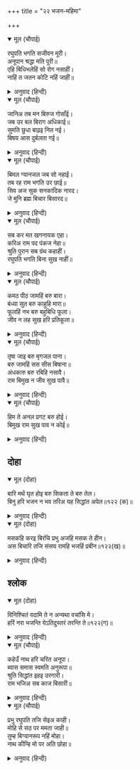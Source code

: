 +++
title = "२२ भजन-महिमा"

+++


<details open><summary>मूल (चौपाई)</summary>

रघुपति भगति सजीवन मूरी।  
अनूपान श्रद्धा मति पूरी॥  
एहि बिधिभलेहिं सो रोग नसाहीं।  
नाहिं त जतन कोटि नहिं जाहीं॥
</details>

<details><summary>अनुवाद (हिन्दी)</summary>

श्रीरघुनाथांची भक्ती ही संजीवनी मुळी आहे. श्रद्धेने पूर्ण बुद्धी ही तिचे अनुपान आहे. अशाप्रकारे योग असेल, तर रोग कदाचित नष्ट होईल. नाहीतर कोटॺवधी प्रयत्नांनीही ते जात नाहीत.॥४॥
</details>

<details open><summary>मूल (चौपाई)</summary>

जानिअ तब मन बिरुज गोसाँई।  
जब उर बल बिराग अधिकाई॥  
सुमति छुधा बाढ़इ नित नई।  
बिषय आस दुर्बलता गई॥
</details>

<details><summary>अनुवाद (हिन्दी)</summary>

हे गोस्वामी, मन निरोगी झाले, असे तेव्हाच समजावे, जेव्हा मनामधील वैराग्याचे बल वाढेल, उत्तम बुद्धिरूपी भूक नित्य वाढत राहील आणि विषयांच्या विषयीची आशारूपी दुर्बळता नष्ट होईल.॥५॥
</details>

<details open><summary>मूल (चौपाई)</summary>

बिमल ग्यानजल जब सो नहाई।  
तब रह राम भगति उर छाई॥  
सिव अज सुक सनकादिक नारद।  
जे मुनि ब्रह्म बिचार बिसारद॥
</details>

<details><summary>अनुवाद (हिन्दी)</summary>

अशाप्रकारे सर्व रोगांपासून सुटका झाल्यावर जेव्हा मनुष्य निर्मल ज्ञानरूपी जलामध्ये स्नान करील, तेव्हा त्याच्या मनात रामभक्ती पसरेल. शिव, ब्रह्मदेव, शुकदेव, सनकादिक आणि नारद इत्यादी ब्रह्मविचारामध्ये जे अत्यंत निपुण असे मुनी आहेत,॥६॥
</details>

<details open><summary>मूल (चौपाई)</summary>

सब कर मत खगनायक एहा।  
करिअ राम पद पंकज नेहा॥  
श्रुति पुरान सब ग्रंथ कहाहीं।  
रघुपति भगति बिना सुख नाहीं॥
</details>

<details><summary>अनुवाद (हिन्दी)</summary>

हे पक्षिराजा, त्या सर्वांचे हेच मत आहे की, श्रीरामांच्या चरणकमलांची भक्ती केली पाहिजे. श्रुती, पुराण आणि सर्व ग्रंथ सांगतात की, श्रीरघुनाथांच्या भक्तीविना सुख नाही.॥७॥
</details>

<details open><summary>मूल (चौपाई)</summary>

कमठ पीठ जामहिं बरु बारा।  
बंध्या सुत बरु काहुहि मारा॥  
फूलहिं नभ बरु बहुबिधि फूला।  
जीव न लह सुख हरि प्रतिकूला॥
</details>

<details><summary>अनुवाद (हिन्दी)</summary>

कासवाच्या पाठीवर एखादे वेळी केस उगवतील, वांझेचा मुलगा एखादे वेळी कोणाला मारूनही टाकेल, आकाशात सुद्धा एखादे वेळी अनेक प्रकारची फुले उमलतील, परंतु श्रीहरींना विन्मुख होऊन जिवाला सुख कधीच मिळू शकणार नाही.॥८॥
</details>

<details open><summary>मूल (चौपाई)</summary>

तृषा जाइ बरु मृगजल पाना।  
बरु जामहिं सस सीस बिषाना॥  
अंधकारु बरु रबिहि नसावै।  
राम बिमुख न जीव सुख पावै॥
</details>

<details><summary>अनुवाद (हिन्दी)</summary>

मृगतृष्णेच्या पाण्याने कदाचित तहान भागली, सशाला शिंगे उगवली, अंधकाराने सूर्याचा नाश केला, अशा अशक्या गोष्टी झाल्या, तरी श्रीहरींना विन्मुख होऊन जिवाला सुख मिळू शकत नाही.॥९॥
</details>

<details open><summary>मूल (चौपाई)</summary>

हिम ते अनल प्रगट बरु होई।  
बिमुख राम सुख पाव न कोई॥
</details>

<details><summary>अनुवाद (हिन्दी)</summary>

कदाचित बर्फातून आग उत्पन्न झाली, तरीही श्रीहरींना विन्मुख होऊन कुणालाही सुख मिळू शकत नाही.॥१०॥
</details>

## दोहा


<details open><summary>मूल (दोहा)</summary>

बारि मथें घृत होइ बरु सिकता ते बरु तेल।  
बिनु हरि भजन न भव तरिअ यह सिद्धांत अपेल॥१२२ (क)॥
</details>

<details><summary>अनुवाद (हिन्दी)</summary>

पाणी घुसळल्याने कदाचित तूप उत्पन्न होईल आणि वाळू घाण्यातून काढल्यास एखादे वेळी तेल निघेल, परंतु श्रीहरींच्या भजनाशिवाय संसाररूपी सागरातून तरून जाता येणार नाही, हा अटळ सिद्धांत आहे.॥१२२(क)॥
</details>

<details open><summary>मूल (दोहा)</summary>

मसकहि करइ बिरंचि प्रभु अजहि मसक ते हीन।  
अस बिचारि तजि संसय रामहि भजहिं प्रबीन॥१२२(ख)॥
</details>

<details><summary>अनुवाद (हिन्दी)</summary>

प्रभू हे कीटकाला ब्रह्मदेव बनवू शकतात आणि ब्रह्मदेवालाही कीटकाहून क्षुद्र करू शकतात. असा विचार करून चतुर पुरुष सर्व संशय सोडून श्रीहरींचे भजन करतात.॥१२२(ख)॥
</details>

## श्लोक


<details open><summary>मूल (दोहा)</summary>

विनिश्चितं वदामि ते न अन्यथा वचांसि मे।  
हरिं नरा भजन्ति येऽतिदुस्तरं तरन्ति ते॥१२२(ग)॥
</details>

<details><summary>अनुवाद (हिन्दी)</summary>

मी तुला चांगल्याप्रकारे निश्चित केलेला सिद्धांत सांगतो. माझे वचन मिथ्या नाही. जे मनुष्य श्रीहरींचे भजन करतात, ते अत्यंतदुस्तर असा संसारसागर सहजपणे पार करतात.॥१२२(ग)॥
</details>

<details open><summary>मूल (चौपाई)</summary>

कहेउँ नाथ हरि चरित अनूपा।  
ब्यास समास स्वमति अनुरूपा॥  
श्रुति सिद्धांत इहइ उरगारी।  
राम भजिअ सब काज बिसारी॥
</details>

<details><summary>अनुवाद (हिन्दी)</summary>

हे नाथ, मी श्रीहरींचे अनुपम चरित्र आपल्या बुद्धीप्रमाणे काही ठिकाणी विस्ताराने तर काही ठिकाणी संक्षिप्तपणे सांगितले. हे गरुडा, श्रुतींचा हाच सिद्धांत आहे की, सर्व कामे सोडून देऊन श्रीरामांचे भजन केले पाहिजे.॥ १॥
</details>

<details open><summary>मूल (चौपाई)</summary>

प्रभु रघुपति तजि सेइअ काही।  
मोहि से सठ पर ममता जाही॥  
तुम्ह बिग्यानरूप नहिं मोहा।  
नाथ कीन्हि मो पर अति छोहा॥
</details>

<details><summary>अनुवाद (हिन्दी)</summary>

ज्यांचे माझ्यासारख्या मूर्खावर सुद्धा प्रेम आहे, अशा प्रभू श्रीरामचंद्रांना सोडून इतर कुणाचे भजन करावे? तू ज्ञानरूप आहेस. तुला मोह नाही. तू तर माझ्यावर हे विचारून मोठी कृपा केलीस.॥२॥
</details>
